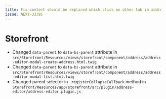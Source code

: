 ```yaml
---
title: Fix content should be replaced which click on other tab in address modal
issue: NEXT-33395
---
```

# Storefront
* Changed `data-parent` to `data-bs-parent` attribute in `src/Storefront/Resources/views/storefront/component/address/address-editor-modal-create-address.html.twig`
* Changed `data-parent` to `data-bs-parent` attribute in `src/Storefront/Resources/views/storefront/component/address/address-editor-modal-list.html.twig`
* Changed parent selector in `_registerCollapseCallback` method in `Storefront/Resources/app/storefront/src/plugin/address-editor/address-editor.plugin.js`

